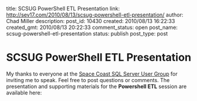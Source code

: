 title: SCSUG PowerShell ETL Presentation
link: http://sev17.com/2010/08/13/scsug-powershell-etl-presentation/
author: Chad Miller
description: 
post_id: 10430
created: 2010/08/13 16:22:33
created_gmt: 2010/08/13 20:22:33
comment_status: open
post_name: scsug-powershell-etl-presentation
status: publish
post_type: post

# SCSUG PowerShell ETL Presentation

My thanks to everyone at the [Space Coast SQL Server User Group](http://spacecoast.sqlpass.org/) for inviting me to speak. Feel free to post questions or comments. The presentation and supporting materials for the **Powershell ETL** session are available here: